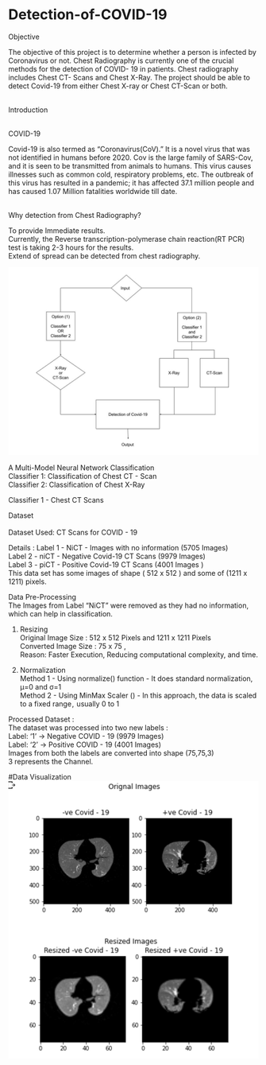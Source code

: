 # Detection-of-COVID-19

Objective </br>

The objective of this project is to determine whether a person is infected by Coronavirus or not. Chest Radiography is currently one of the crucial methods for the detection of COVID- 19 in patients. Chest radiography includes Chest CT- Scans and Chest X-Ray. The project should be able to detect Covid-19 from either Chest X-ray or Chest CT-Scan or both.</br></br>

Introduction</br></br>

COVID-19</br>

Covid-19 is also termed as “Coronavirus(CoV).” It is a novel virus that was not identified in humans before 2020. Cov is the large family of SARS-Cov,  and it is seen to be transmitted from animals to humans. This virus causes illnesses such as common cold, respiratory problems, etc. The outbreak of this virus has resulted in a pandemic; it has affected 37.1 million people and has caused 1.07 Million fatalities worldwide till date.</br></br>

Why detection from Chest Radiography?</br>

To provide Immediate results.</br>
Currently, the Reverse transcription-polymerase chain reaction(RT PCR) test is taking 2-3 hours for the results.</br>
Extend of spread can be detected from chest radiography.</br>

![Project Description](https://github.com/svyas19/Detection-of-COVID-19/blob/main/Report_Covid-19%20Detection%20(1).jpg)</br>


A Multi-Model Neural Network Classification</br>
Classifier 1: Classification of Chest CT - Scan</br>
Classifier 2: Classification of Chest X-Ray </br>

Classifier 1 - Chest CT Scans</br>

Dataset</br>  
Dataset Used: CT Scans for COVID - 19</br>

Details :
Label 1 - NiCT - Images with no information (5705 Images)</br>
Label 2 - niCT - Negative Covid-19 CT Scans (9979 Images)</br>
Label 3 - piCT - Positive Covid-19 CT Scans (4001 Images )</br>
This data set has some images of shape ( 512 x 512 ) and some of (1211 x 1211) pixels. </br>

Data Pre-Processing</br>
The Images from Label “NiCT” were removed as they had no information, which can  help in classification.</br>

1)  Resizing </br>
Original Image Size : 512 x 512 Pixels and 1211 x 1211 Pixels</br>
Converted Image Size  : 75 x 75 , </br>
Reason: Faster Execution, Reducing computational complexity, and time.</br>

2) Normalization</br>
Method 1 - Using normalize() function - It does standard normalization, μ=0 and σ=1</br>
Method 2 - Using MinMax Scaler () - In this approach, the data is scaled to a fixed range ,  usually 0 to 1</br>

Processed Dataset :</br>
The dataset was processed into two new labels :</br>
Label: ‘1’ → Negative COVID - 19 (9979 Images)</br>
Label: ‘2’ → Positive COVID - 19 (4001 Images)</br>
Images from both the labels are converted into shape (75,75,3)</br>
3 represents the Channel.</br>

#Data Visualization
![Data Visualization](https://github.com/svyas19/Detection-of-COVID-19/blob/main/Data_Visualization.png)

